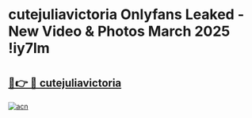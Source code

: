 # cutejuliavictoria Onlyfans Leaked - New Video & Photos March 2025 !iy7lm

# <h2><a href="https://f7vvt8.iuczelnia.edu.pl?title=cutejuliavictoria&ref=iy7lm">🔗👉 🔴 cutejuliavictoria</a></h2>

[![acn](https://github.com/user-attachments/assets/0f9c940e-d8b0-45ae-aac7-cd30a18b3e1c)](https://f7vvt8.iuczelnia.edu.pl?title=cutejuliavictoria&ref=iy7lm)

